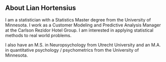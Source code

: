## About Lian Hortensius

I am a statistician with a Statistics Master degree from the University of Minnesota. I work as a Customer Modeling and Predictive Analysis Manager at the Carlson Rezidor Hotel Group. I am interested in applying statistical methods to real world problems.

I also have an M.S. in Neuropsychology from Utrecht University and an M.A. in quantitative psychology / psychometrics from the University of Minnesota.
